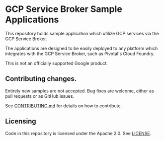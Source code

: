 # GCP Service Broker Sample Applications

This repository holds sample application which utilize GCP services via the GCP Service Broker.

The applications are designed to be easily deployed to any platform which integrates with
the GCP Service Broker, such as Pivotal's Cloud Foundry.

This is not an officially supported Google product.

## Contributing changes.

Entirely new samples are not accepted. Bug fixes are welcome, either as pull
requests or as GitHub issues.

See [CONTRIBUTING.md](CONTRIBUTING.md) for details on how to contribute.

## Licensing

Code in this repository is licensed under the Apache 2.0. See [LICENSE](LICENSE).

